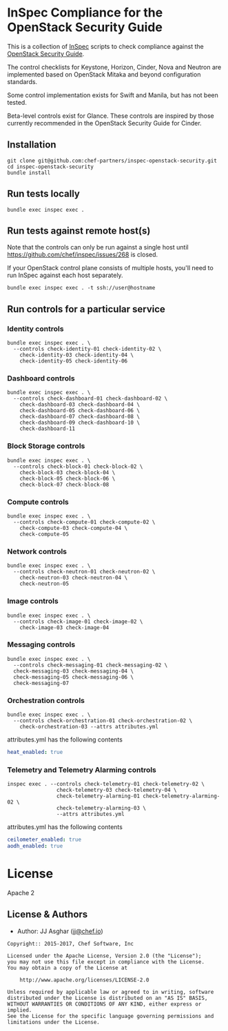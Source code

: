 # InSpec Compliance for the OpenStack Security Guide

This is a collection of [InSpec](http://inspec.io) scripts to check compliance against the [OpenStack Security Guide](http://docs.openstack.org/security-guide/).

The control checklists for Keystone, Horizon, Cinder, Nova and Neutron are implemented based on OpenStack Mitaka and beyond configuration standards.

Some control implementation exists for Swift and Manila, but has not been tested.

Beta-level controls exist for Glance. These controls are inspired by those currently recommended in the OpenStack Security Guide for Cinder.

## Installation

```shell
git clone git@github.com:chef-partners/inspec-openstack-security.git
cd inspec-openstack-security
bundle install
```

## Run tests locally

```shell
bundle exec inspec exec .
```

## Run tests against remote host(s)

Note that the controls can only be run against a single host until
https://github.com/chef/inspec/issues/268 is closed.

If your OpenStack control plane consists of multiple hosts, you'll need to
run InSpec against each host separately.

```shell
bundle exec inspec exec . -t ssh://user@hostname
```

## Run controls for a particular service

### Identity controls

```shell
bundle exec inspec exec . \
  --controls check-identity-01 check-identity-02 \
    check-identity-03 check-identity-04 \
    check-identity-05 check-identity-06
```

### Dashboard controls

```shell
bundle exec inspec exec . \
  --controls check-dashboard-01 check-dashboard-02 \
    check-dashboard-03 check-dashboard-04 \
    check-dashboard-05 check-dashboard-06 \
    check-dashboard-07 check-dashboard-08 \
    check-dashboard-09 check-dashboard-10 \
    check-dashboard-11
```

### Block Storage controls

```shell
bundle exec inspec exec . \
  --controls check-block-01 check-block-02 \
    check-block-03 check-block-04 \
    check-block-05 check-block-06 \
    check-block-07 check-block-08
```

### Compute controls

```shell
bundle exec inspec exec . \
  --controls check-compute-01 check-compute-02 \
    check-compute-03 check-compute-04 \
    check-compute-05
```

### Network controls

```shell
bundle exec inspec exec . \
  --controls check-neutron-01 check-neutron-02 \
    check-neutron-03 check-neutron-04 \
    check-neutron-05
```

### Image controls

```shell
bundle exec inspec exec . \
  --controls check-image-01 check-image-02 \
    check-image-03 check-image-04
```

### Messaging controls

```shell
bundle exec inspec exec . \
  --controls check-messaging-01 check-messaging-02 \
  check-messaging-03 check-messaging-04 \
  check-messaging-05 check-messaging-06 \
  check-messaging-07
```

### Orchestration controls
```shell
bundle exec inspec exec . \
  --controls check-orchestration-01 check-orchestration-02 \
    check-orchestration-03 --attrs attributes.yml
```

attributes.yml has the following contents
```yaml
heat_enabled: true
```

### Telemetry and Telemetry Alarming controls

```shell
inspec exec . --controls check-telemetry-01 check-telemetry-02 \
                check-telemetry-03 check-telemetry-04 \
                check-telemetry-alarming-01 check-telemetry-alarming-02 \
                check-telemetry-alarming-03 \
                --attrs attributes.yml
```

attributes.yml has the following contents
```yaml
ceilometer_enabled: true
aodh_enabled: true
```

# License

Apache 2

## License & Authors

- Author: JJ Asghar ([jj@chef.io](mailto:jj@chef.io))

```text
Copyright:: 2015-2017, Chef Software, Inc

Licensed under the Apache License, Version 2.0 (the "License");
you may not use this file except in compliance with the License.
You may obtain a copy of the License at

    http://www.apache.org/licenses/LICENSE-2.0

Unless required by applicable law or agreed to in writing, software
distributed under the License is distributed on an "AS IS" BASIS,
WITHOUT WARRANTIES OR CONDITIONS OF ANY KIND, either express or implied.
See the License for the specific language governing permissions and
limitations under the License.
```
